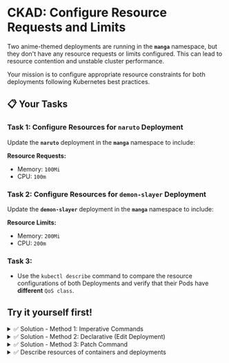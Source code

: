 # CKAD: Configure Resource Requests and Limits

Two anime-themed deployments are running in the **`manga`** namespace, but they don't have any resource requests or limits configured. This can lead to resource contention and unstable cluster performance.

Your mission is to configure appropriate resource constraints for both deployments following Kubernetes best practices.

## 📋 Your Tasks

### Task 1: Configure Resources for `naruto` Deployment

Update the **`naruto`** deployment in the **`manga`** namespace to include:

**Resource Requests:**
- Memory: `100Mi`
- CPU: `100m`



### Task 2: Configure Resources for `demon-slayer` Deployment

Update the **`demon-slayer`** deployment in the **`manga`** namespace to include:

**Resource Limits:**
- Memory: `200Mi`
- CPU: `200m`

### Task 3:
- Use the `kubectl describe` command to compare the resource configurations of both Deployments and verify that their Pods have **different** `QoS class`.

## Try it yourself first!

<details><summary>✅ Solution - Method 1: Imperative Commands</summary>

```bash
# Task 1: Configure requests for naruto
kubectl set resources deployment naruto \
  --requests=cpu=100m,memory=100Mi \
  -n manga

# Wait for rollout
kubectl rollout status deployment/naruto -n manga

# Task 2: Configure limits for demon-slayer
kubectl set resources deployment demon-slayer \
  --limits=cpu=200m,memory=200Mi \
  -n manga

# Wait for rollout
kubectl rollout status deployment/demon-slayer -n manga

# Verify
kubectl get pods -n manga -o custom-columns=NAME:.metadata.name,CPU-REQ:.spec.containers[0].resources.requests.cpu,CPU-LIM:.spec.containers[0].resources.limits.cpu,MEM-REQ:.spec.containers[0].resources.requests.memory,MEM-LIM:.spec.containers[0].resources.limits.memory
```

</details>

<details><summary>✅ Solution - Method 2: Declarative (Edit Deployment)</summary>

```bash
# Task 1: Edit naruto deployment
kubectl edit deployment naruto -n manga
```

Add the following under `spec.template.spec.containers[0]`:

```yaml
        resources:
          requests:
            cpu: "100m"
            memory: "100Mi"
```

```bash
# Task 2: Edit demon-slayer deployment
kubectl edit deployment demon-slayer -n manga
```

Add the following under `spec.template.spec.containers[0]`:

```yaml
        resources:
          limits:
            cpu: "200m"
            memory: "200Mi"
```

</details>

<details><summary>✅ Solution - Method 3: Patch Command</summary>

```bash
# Task 1: Patch naruto deployment with requests
kubectl patch deployment naruto -n manga --type='json' -p='[
  {
    "op": "add",
    "path": "/spec/template/spec/containers/0/resources",
    "value": {
      "requests": {
        "cpu": "100m",
        "memory": "100Mi"
      }
    }
  }
]'

# Task 2: Patch demon-slayer deployment with limits
kubectl patch deployment demon-slayer -n manga --type='json' -p='[
  {
    "op": "add",
    "path": "/spec/template/spec/containers/0/resources",
    "value": {
      "limits": {
        "cpu": "200m",
        "memory": "200Mi"
      }
    }
  }
]'

# Verify both deployments
kubectl rollout status deployment/naruto -n manga
kubectl rollout status deployment/demon-slayer -n manga
```

</details>


<details><summary>✅ Describe resources of containers and deployments</summary>


### 🧱 Describe the **Deployments**

```bash
kubectl describe deployment naruto -n manga
kubectl describe deployment demon-slayer -n manga
```

> ✅ Shows the **pod template resources** (requests/limits) configured inside each Deployment.

---

### 🧩 Describe the **Pods** (replace Pod name as needed)

```bash
kubectl describe pod <naruto-pod-name> -n manga   | grep -i "qos"
kubectl describe pod <demon-slayer-pod-name> -n manga | grep -i "qos"
#alternative
kubectl describe po -n manga | grep -i "qos"
```


> ✅ Shows **actual resource requests and limits applied** to running containers after scheduling.



</details>
